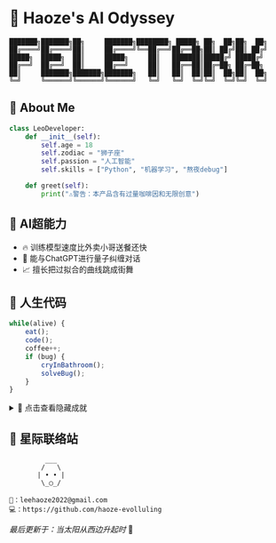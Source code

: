 # 🦁 Haoze's AI Odyssey 

```
███████╗███████╗██╗     ███████╗████████╗ █████╗ ██╗  ██╗██╗  ██╗
██╔════╝██╔════╝██║     ██╔════╝╚══██╔══╝██╔══██╗██║ ██╔╝██║ ██╔╝
█████╗  █████╗  ██║     █████╗     ██║   ███████║█████╔╝ █████╔╝ 
██╔══╝  ██╔══╝  ██║     ██╔══╝     ██║   ██╔══██║██╔═██╗ ██╔═██╗ 
██║     ███████╗███████╗███████╗   ██║   ██║  ██║██║  ██╗██║  ██╗
╚═╝     ╚══════╝╚══════╝╚══════╝   ╚═╝   ╚═╝  ╚═╝╚═╝  ╚═╝╚═╝  ╚═╝
```

## 🚀 **About Me**
```python
class LeoDeveloper:
    def __init__(self):
        self.age = 18
        self.zodiac = "狮子座"
        self.passion = "人工智能"
        self.skills = ["Python", "机器学习", "熬夜debug"]

    def greet(self):
        print("⚠️警告：本产品含有过量咖啡因和无限创意")
```

## 🧠 **AI超能力**
- 🔥 训练模型速度比外卖小哥送餐还快  
- 🤖 能与ChatGPT进行量子纠缠对话  
- 📈 擅长把过拟合的曲线跳成街舞  

## 🌟 **人生代码**
```javascript
while(alive) {
    eat();
    code();
    coffee++; 
    if (bug) {
        cryInBathroom();
        solveBug();
    }
}
```

<details>
<summary>📜 点击查看隐藏成就</summary>

🔭 曾用望远镜观测过程序员的头发密度变化曲线  
🎮 在《原神》里成功复现了YOLO算法  
🍜 发明了「泡面-代码」能量守恒定律
</details>

## 📡 **星际联络站**
```
         ___
        /   \
       | • • |
        \_◯_/ 
          
📧：leehaoze2022@gmail.com  
💻：https://github.com/haoze-evolluling
```

*最后更新于：当太阳从西边升起时* 🌅
